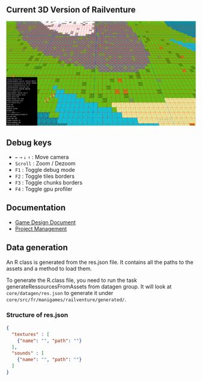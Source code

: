 ## Current 3D Version of Railventure
![Rendu 3D](./documentation/assets/img/3d_render.png)

## Debug keys
- `←` `→` `↓` `↑` : Move camera
- `Scroll` : Zoom / Dezoom
- `F1` : Toggle debug mode
- `F2` : Toggle tiles borders
- `F3` : Toggle chunks borders
- `F4` : Toggle gpu profiler

## Documentation

- [Game Design Document](https://docs.google.com/document/d/11n7iS0IGyN1e3w6MINMN4v4J-sQadCq4GiFhUPvfKh4/)
- [Project Management](https://trello.com/b/kmGSew56/railventure)

## Data generation

An R class is generated from the res.json file. It contains all the paths to the assets and a method to load them.

To generate the R.class file, you need to run the task generateRessourcesFromAssets from datagen group.
It will look at `core/datagen/res.json` to generate it under `core/src/fr/manigames/railventure/generated/`.

### Structure of res.json

```json
{
  "textures" : [
    {"name": "", "path": ""}
  ],
  "sounds" : [
    {"name": "", "path": ""}
  ]
}
```